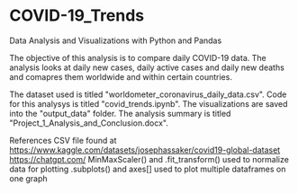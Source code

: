 # COVID-19_Trends
Data Analysis and Visualizations with Python and Pandas

The objective of this analysis is to compare daily COVID-19 data. The analysis looks at daily new cases, daily active cases and daily new deaths and comapres them worldwide and within certain countries.

The dataset used is titled "worldometer_coronavirus_daily_data.csv".
Code for this analysys is titled "covid_trends.ipynb".
The visualizations are saved into the "output_data" folder. 
The analysis summary is titled "Project_1_Analysis_and_Conclusion.docx".

References
CSV file found at https://www.kaggle.com/datasets/josephassaker/covid19-global-dataset
https://chatgpt.com/ 
MinMaxScaler() and .fit_transform() used to normalize data for plotting
.subplots() and axes[] used to plot multiple dataframes on one graph